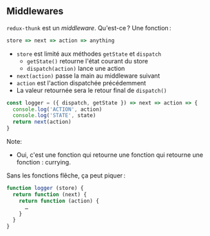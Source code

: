 ## Middlewares

``redux-thunk`` est un *middleware*. Qu'est-ce ? Une fonction :

```js
store => next => action => anything
```

* ``store`` est limité aux méthodes ``getState`` et ``dispatch``
  * ``getState()`` retourne l'état courant du store
  * ``dispatch(action)`` lance une action
* ``next(action)`` passe la main au middleware suivant
* ``action`` est l'action dispatchée précédemment
* La valeur retournée sera le retour final de ``dispatch()``

```js
const logger = ({ dispatch, getState }) => next => action => {
  console.log('ACTION', action)
  console.log('STATE', state)
  return next(action)
}
```

Note:

* Oui, c'est une fonction qui retourne une fonction qui retourne une fonction : currying.

Sans les fonctions flêche, ça peut piquer :

```js
function logger (store) {
  return function (next) {
    return function (action) {
      …
    }
  }
}
```
